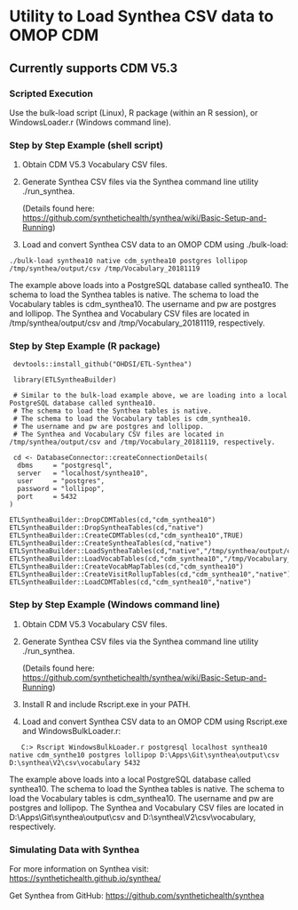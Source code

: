 # Utility to Load Synthea CSV data to OMOP CDM
## Currently supports CDM V5.3

### Scripted Execution
Use the bulk-load script (Linux), R package (within an R session), or WindowsLoader.r (Windows command line).

### Step by Step Example (shell script)
  1. Obtain CDM V5.3 Vocabulary CSV files.

  2. Generate Synthea CSV files via the Synthea command line utility ./run_synthea. 
  
     (Details found here: https://github.com/synthetichealth/synthea/wiki/Basic-Setup-and-Running)

  3. Load and convert Synthea CSV data to an OMOP CDM using ./bulk-load:
```
./bulk-load synthea10 native cdm_synthea10 postgres lollipop /tmp/synthea/output/csv /tmp/Vocabulary_20181119
```
 The example above loads into a PostgreSQL database called synthea10.  The schema to load the Synthea tables is native.
 The schema to load the Vocabulary tables is cdm_synthea10.  The username and pw are postgres and lollipop.
 The Synthea and Vocabulary CSV files are located in /tmp/synthea/output/csv and /tmp/Vocabulary_20181119, respectively.

### Step by Step Example (R package)

```
 devtools::install_github("OHDSI/ETL-Synthea")

 library(ETLSyntheaBuilder)

 # Similar to the bulk-load example above, we are loading into a local PostgreSQL database called synthea10.  
 # The schema to load the Synthea tables is native.
 # The schema to load the Vocabulary tables is cdm_synthea10.  
 # The username and pw are postgres and lollipop.
 # The Synthea and Vocabulary CSV files are located in /tmp/synthea/output/csv and /tmp/Vocabulary_20181119, respectively.
 
 cd <- DatabaseConnector::createConnectionDetails(
  dbms     = "postgresql", 
  server   = "localhost/synthea10", 
  user     = "postgres", 
  password = "lollipop", 
  port     = 5432
)

ETLSyntheaBuilder::DropCDMTables(cd,"cdm_synthea10")
ETLSyntheaBuilder::DropSyntheaTables(cd,"native")
ETLSyntheaBuilder::CreateCDMTables(cd,"cdm_synthea10",TRUE)
ETLSyntheaBuilder::CreateSyntheaTables(cd,"native")
ETLSyntheaBuilder::LoadSyntheaTables(cd,"native","/tmp/synthea/output/csv")
ETLSyntheaBuilder::LoadVocabTables(cd,"cdm_synthea10","/tmp/Vocabulary_20181119")
ETLSyntheaBuilder::CreateVocabMapTables(cd,"cdm_synthea10")
ETLSyntheaBuilder::CreateVisitRollupTables(cd,"cdm_synthea10","native")
ETLSyntheaBuilder::LoadCDMTables(cd,"cdm_synthea10","native")
```

### Step by Step Example (Windows command line)
  1. Obtain CDM V5.3 Vocabulary CSV files.

  2. Generate Synthea CSV files via the Synthea command line utility ./run_synthea. 
  
     (Details found here: https://github.com/synthetichealth/synthea/wiki/Basic-Setup-and-Running)
     
  3. Install R and include Rscript.exe in your PATH.

  3. Load and convert Synthea CSV data to an OMOP CDM using Rscript.exe and WindowsBulkLoader.r:
```
   C:> Rscript WindowsBulkLoader.r postgresql localhost synthea10 native cdm_synthe10 postgres lollipop D:\Apps\Git\synthea\output\csv D:\synthea\V2\csv\vocabulary 5432
```
 The example above loads into a local PostgreSQL database called synthea10.  The schema to load the Synthea tables is native.
 The schema to load the Vocabulary tables is cdm_synthea10.  The username and pw are postgres and lollipop.
 The Synthea and Vocabulary CSV files are located in D:\Apps\Git\synthea\output\csv and D:\synthea\V2\csv\vocabulary, respectively.

### Simulating Data with Synthea

For more information on Synthea visit:
https://synthetichealth.github.io/synthea/

Get Synthea from GitHub:
https://github.com/synthetichealth/synthea
